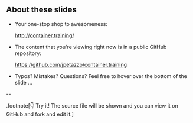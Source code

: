 ## About these slides

- Your one-stop shop to awesomeness:

  http://container.training/

- The content that you're viewing right now is in a public GitHub repository:

  https://github.com/jpetazzo/container.training

- Typos? Mistakes? Questions? Feel free to hover over the bottom of the slide ...

--

.footnote[👇 Try it! The source file will be shown and you can view it on GitHub and fork and edit it.]
